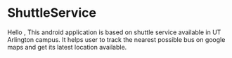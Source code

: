 ShuttleService
==============
Hello ,
This android application is based on shuttle service available in UT Arlington campus.
It helps user to track the nearest possible bus on google maps and get its latest location available. 
